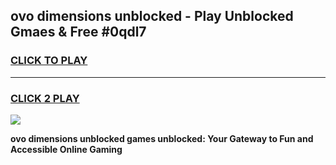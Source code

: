 
## ovo dimensions unblocked - Play Unblocked Gmaes & Free #0qdl7
<h3>
<a href="https://news.freeplayer.one?title=ovo_dimensions_unblocked&ref=24F">CLICK TO PLAY</a></h3>
<hr>

<h3>
<a href="https://news.freeplayer.one?title=ovo_dimensions_unblocked&ref=24F">CLICK 2 PLAY</a>
  
</h3>

<a href="https://news.freeplayer.one?title=ovo_dimensions_unblocked&ref=24F/"><img src="https://clearcache.store/games.png"></a>


**ovo dimensions unblocked games unblocked: Your Gateway to Fun and Accessible Online Gaming**
